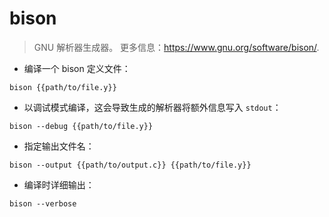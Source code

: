 # bison

> GNU 解析器生成器。
> 更多信息：<https://www.gnu.org/software/bison/>.

- 编译一个 bison 定义文件：

`bison {{path/to/file.y}}`

- 以调试模式编译，这会导致生成的解析器将额外信息写入 `stdout`：

`bison --debug {{path/to/file.y}}`

- 指定输出文件名：

`bison --output {{path/to/output.c}} {{path/to/file.y}}`

- 编译时详细输出：

`bison --verbose`